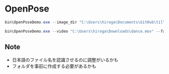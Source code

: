 # OpenPose

```powershell
bin\OpenPoseDemo.exe --image_dir "C:\Users\hiroga\Documents\GitHub\til\software-engineering\openpose\_src\demo\input" -disable_blending --face --hand --write_json "C:\Users\hiroga\Documents\GitHub\til\software-engineering\openpose\_src\demo\output\image" --write_images "C:\Users\hiroga\Documents\GitHub\til\software-engineering\openpose\_src\demo\output\image"
```

```powershell
bin\OpenPoseDemo.exe --video "C:\Users\hiroga\Downloads\dance.mov" --face --hand --write_video "C:\Users\hiroga\Documents\GitHub\til\software-engineering\openpose\_src\demo\output\video\dance.mov"
```

## Note

- 日本語のファイル名を認識させるのに調整がいるかも
- フォルダを事前に作成する必要があるかも
